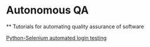 # Autonomous QA

** Tutorials for automating quality assurance of software

[Python-Selenium automated login testing](testLogin.md)
